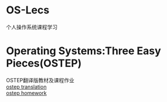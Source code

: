 # OS-Lecs
个人操作系统课程学习

# Operating Systems:Three Easy Pieces(OSTEP)
OSTEP翻译版教材及课程作业   
[ostep translation](https://github.com/remzi-arpacidusseau/ostep-translations)   
[ostep homework](https://github.com/remzi-arpacidusseau/ostep-homework)